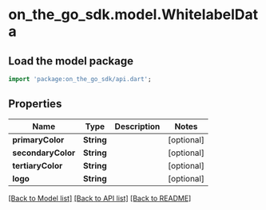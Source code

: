 # on_the_go_sdk.model.WhitelabelData

## Load the model package
```dart
import 'package:on_the_go_sdk/api.dart';
```

## Properties
Name | Type | Description | Notes
------------ | ------------- | ------------- | -------------
**primaryColor** | **String** |  | [optional] 
**secondaryColor** | **String** |  | [optional] 
**tertiaryColor** | **String** |  | [optional] 
**logo** | **String** |  | [optional] 

[[Back to Model list]](../README.md#documentation-for-models) [[Back to API list]](../README.md#documentation-for-api-endpoints) [[Back to README]](../README.md)


